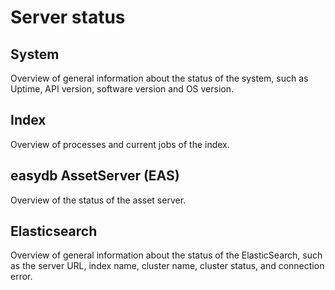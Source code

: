 # Server status

## System

Overview of general information about the status of the system, such as Uptime, API version, software version and OS version.

## Index

Overview of processes and current jobs of the index.

## easydb AssetServer (EAS)

Overview of the status of the asset server.

## Elasticsearch

Overview of general information about the status of the ElasticSearch, such as the server URL, index name, cluster name, cluster status, and connection error.